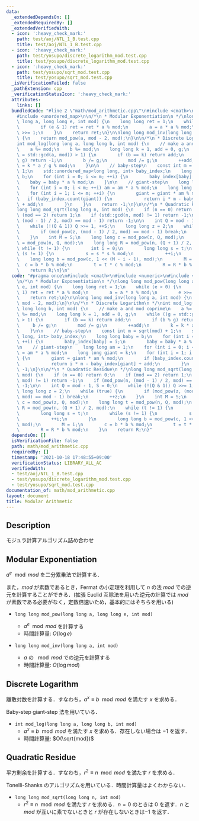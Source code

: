 ```yaml
---
data:
  _extendedDependsOn: []
  _extendedRequiredBy: []
  _extendedVerifiedWith:
  - icon: ':heavy_check_mark:'
    path: test/aoj/NTL_1_B.test.cpp
    title: test/aoj/NTL_1_B.test.cpp
  - icon: ':heavy_check_mark:'
    path: test/yosupo/discrete_logarithm_mod.test.cpp
    title: test/yosupo/discrete_logarithm_mod.test.cpp
  - icon: ':heavy_check_mark:'
    path: test/yosupo/sqrt_mod.test.cpp
    title: test/yosupo/sqrt_mod.test.cpp
  _isVerificationFailed: false
  _pathExtension: cpp
  _verificationStatusIcon: ':heavy_check_mark:'
  attributes:
    links: []
  bundledCode: "#line 2 \"math/mod_arithmetic.cpp\"\n#include <cmath>\n#include <numeric>\n\
    #include <unordered_map>\n\n/*\n * Modular Exponentiation\n */\nlong long mod_pow(long\
    \ long a, long long e, int mod) {\n    long long ret = 1;\n    while (e > 0) {\n\
    \        if (e & 1) ret = ret * a % mod;\n        a = a * a % mod;\n        e\
    \ >>= 1;\n    }\n    return ret;\n}\n\nlong long mod_inv(long long a, int mod)\
    \ {\n    return mod_pow(a, mod - 2, mod);\n}\n\n/*\n * Discrete Logarithm\n */\n\
    int mod_log(long long a, long long b, int mod) {\n    // make a and mod coprime\n\
    \    a %= mod;\n    b %= mod;\n    long long k = 1, add = 0, g;\n    while ((g\
    \ = std::gcd(a, mod)) > 1) {\n        if (b == k) return add;\n        if (b %\
    \ g) return -1;\n        b /= g;\n        mod /= g;\n        ++add;\n        k\
    \ = k * a / g % mod;\n    }\n\n    // baby-step\n    const int m = sqrt(mod) +\
    \ 1;\n    std::unordered_map<long long, int> baby_index;\n    long long baby =\
    \ b;\n    for (int i = 0; i <= m; ++i) {\n        baby_index[baby] = i;\n    \
    \    baby = baby * a % mod;\n    }\n\n    // giant-step\n    long long am = 1;\n\
    \    for (int i = 0; i < m; ++i) am = am * a % mod;\n    long long giant = k;\n\
    \    for (int i = 1; i <= m; ++i) {\n        giant = giant * am % mod;\n     \
    \   if (baby_index.count(giant)) {\n            return i * m - baby_index[giant]\
    \ + add;\n        }\n    }\n    return -1;\n}\n\n/*\n * Quadratic Residue\n */\n\
    long long mod_sqrt(long long n, int mod) {\n    if (n == 0) return 0;\n    if\
    \ (mod == 2) return 1;\n    if (std::gcd(n, mod) != 1) return -1;\n    if (mod_pow(n,\
    \ (mod - 1) / 2, mod) == mod - 1) return -1;\n\n    int Q = mod - 1, S = 0;\n\
    \    while (!(Q & 1)) Q >>= 1, ++S;\n    long long z = 2;\n    while (true) {\n\
    \        if (mod_pow(z, (mod - 1) / 2, mod) == mod - 1) break;\n        ++z;\n\
    \    }\n    int M = S;\n    long long c = mod_pow(z, Q, mod);\n    long long t\
    \ = mod_pow(n, Q, mod);\n    long long R = mod_pow(n, (Q + 1) / 2, mod);\n   \
    \ while (t != 1) {\n        int i = 0;\n        long long s = t;\n        while\
    \ (s != 1) {\n            s = s * s % mod;\n            ++i;\n        }\n    \
    \    long long b = mod_pow(c, 1 << (M - i - 1), mod);\n        M = i;\n      \
    \  c = b * b % mod;\n        t = t * c % mod;\n        R = R * b % mod;\n    }\n\
    \    return R;\n}\n"
  code: "#pragma once\n#include <cmath>\n#include <numeric>\n#include <unordered_map>\n\
    \n/*\n * Modular Exponentiation\n */\nlong long mod_pow(long long a, long long\
    \ e, int mod) {\n    long long ret = 1;\n    while (e > 0) {\n        if (e &\
    \ 1) ret = ret * a % mod;\n        a = a * a % mod;\n        e >>= 1;\n    }\n\
    \    return ret;\n}\n\nlong long mod_inv(long long a, int mod) {\n    return mod_pow(a,\
    \ mod - 2, mod);\n}\n\n/*\n * Discrete Logarithm\n */\nint mod_log(long long a,\
    \ long long b, int mod) {\n    // make a and mod coprime\n    a %= mod;\n    b\
    \ %= mod;\n    long long k = 1, add = 0, g;\n    while ((g = std::gcd(a, mod))\
    \ > 1) {\n        if (b == k) return add;\n        if (b % g) return -1;\n   \
    \     b /= g;\n        mod /= g;\n        ++add;\n        k = k * a / g % mod;\n\
    \    }\n\n    // baby-step\n    const int m = sqrt(mod) + 1;\n    std::unordered_map<long\
    \ long, int> baby_index;\n    long long baby = b;\n    for (int i = 0; i <= m;\
    \ ++i) {\n        baby_index[baby] = i;\n        baby = baby * a % mod;\n    }\n\
    \n    // giant-step\n    long long am = 1;\n    for (int i = 0; i < m; ++i) am\
    \ = am * a % mod;\n    long long giant = k;\n    for (int i = 1; i <= m; ++i)\
    \ {\n        giant = giant * am % mod;\n        if (baby_index.count(giant)) {\n\
    \            return i * m - baby_index[giant] + add;\n        }\n    }\n    return\
    \ -1;\n}\n\n/*\n * Quadratic Residue\n */\nlong long mod_sqrt(long long n, int\
    \ mod) {\n    if (n == 0) return 0;\n    if (mod == 2) return 1;\n    if (std::gcd(n,\
    \ mod) != 1) return -1;\n    if (mod_pow(n, (mod - 1) / 2, mod) == mod - 1) return\
    \ -1;\n\n    int Q = mod - 1, S = 0;\n    while (!(Q & 1)) Q >>= 1, ++S;\n   \
    \ long long z = 2;\n    while (true) {\n        if (mod_pow(z, (mod - 1) / 2,\
    \ mod) == mod - 1) break;\n        ++z;\n    }\n    int M = S;\n    long long\
    \ c = mod_pow(z, Q, mod);\n    long long t = mod_pow(n, Q, mod);\n    long long\
    \ R = mod_pow(n, (Q + 1) / 2, mod);\n    while (t != 1) {\n        int i = 0;\n\
    \        long long s = t;\n        while (s != 1) {\n            s = s * s % mod;\n\
    \            ++i;\n        }\n        long long b = mod_pow(c, 1 << (M - i - 1),\
    \ mod);\n        M = i;\n        c = b * b % mod;\n        t = t * c % mod;\n\
    \        R = R * b % mod;\n    }\n    return R;\n}"
  dependsOn: []
  isVerificationFile: false
  path: math/mod_arithmetic.cpp
  requiredBy: []
  timestamp: '2021-10-18 17:48:55+09:00'
  verificationStatus: LIBRARY_ALL_AC
  verifiedWith:
  - test/aoj/NTL_1_B.test.cpp
  - test/yosupo/discrete_logarithm_mod.test.cpp
  - test/yosupo/sqrt_mod.test.cpp
documentation_of: math/mod_arithmetic.cpp
layout: document
title: Modular Arithmetic
---
```


## Description

モジュラ計算アルゴリズム詰め合わせ

## Modular Exponentiation

$a^e \mod mod$ を二分累乗法で計算する．

また，$mod$ が素数であるとき，Fermat の小定理を利用して $n$ の法 $mod$ での逆元を計算することができる．(拡張 Euclid 互除法を用いた逆元の計算では $mod$ が素数である必要がなく，定数倍速いため，基本的にはそちらを用いる)

- `long long mod_pow(long long a, long long e, int mod)`
    - $a^e \mod mod$ を計算する
    - 時間計算量: $O(\log e)$

- `long long mod_inv(long long a, int mod)`
    - $a$ の $\mod mod$ での逆元を計算する
    - 時間計算量: $O(\log mod)$

## Discrete Logarithm

離散対数を計算する．すなわち，$a^x \equiv b \mod mod$ を満たす $x$ を求める．

Baby-step giant-step 法を用いている．

- `int mod_log(long long a, long long b, int mod)`
    - $a^x \equiv b \mod mod$ を満たす $x$ を求める．存在しない場合は $-1$ を返す．
    - 時間計算量: $O(\sqrt{mod})$

## Quadratic Residue

平方剰余を計算する．すなわち，$r^2 \equiv n \mod mod$ を満たす $r$ を求める．

Tonelli-Shanks のアルゴリズムを用いている．時間計算量はよくわからない．

- `long long mod_sqrt(long long n, int mod)`
    - $r^2 \equiv n \mod mod$ を満たす $r$ を求める．$n = 0$ のときは $0$ を返す．$n$ と $mod$ が互いに素でないときと $r$ が存在しないときは$-1$ を返す．